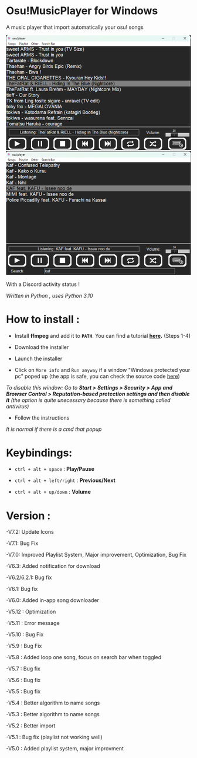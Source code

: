 # Osu!MusicPlayer for Windows

A music player that import automatically your osu! songs

![Screenshot](2023-07-15.153958.png)
![Screenshot](2023-07-15.154145.png)

With a Discord activity status !

*Written in Python , uses Python 3.10*

# How to install :

- Install **ffmpeg** and add it to **`PATH`**. You can find a tutorial **[here](https://www.geeksforgeeks.org/how-to-install-ffmpeg-on-windows/).** (Steps 1-4)

- Download the installer

- Launch the installer

- Click on `More info` and `Run anyway` if a window "Windows protected your pc" poped up (the app is safe, you can check the source code [here](https://github.com/OJddJO/osu-music-player/tree/main/osu!player))

*To disable this window: Go to **Start > Settings > Security > App and Browser Control > Reputation-based protection settings and then disable it** (the option is quite unecessary because there is something called antivirus)*

- Follow the instructions

*It is normal if there is a cmd that popup*

# Keybindings:

- `ctrl + alt + space` : **Play/Pause**

- `ctrl + alt + left/right` : **Previous/Next**

- `ctrl + alt + up/down` : **Volume**

# Version :

-V7.2: Update Icons

-V7.1: Bug Fix

-V7.0: Improved Playlist System, Major improvement, Optimization, Bug Fix

-V6.3: Added notification for download

-V6.2/6.2.1: Bug fix

-V6.1: Bug fix

-V6.0: Added in-app song downloader

-V5.12 : Optimization

-V5.11 : Error message

-V5.10 : Bug Fix

-V5.9 : Bug Fix

-V5.8 : Added loop one song, focus on search bar when toggled

-V5.7 : Bug fix

-V5.6 : Bug fix

-V5.5 : Bug fix

-V5.4 : Better algorithm to name songs

-V5.3 : Better algorithm to name songs

-V5.2 : Better import

-V5.1 : Bug fix (playlist not working well)

-V5.0 : Added playlist system, major improvment
